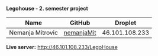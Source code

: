 
**Legohouse - 2. semester project**

| Name             | GitHub                                          | Droplet        |
| ---------------- | ----------------------------------------------- | -------------- |
| Nemanja Mitrovic | [nemanjaMit](https://github.com/nemanjaMit)     | 46.101.108.233 |

**Live server:** http://46.101.108.233/LegoHouse
